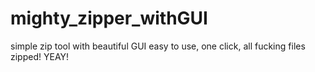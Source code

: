 # mighty_zipper_withGUI
simple zip tool
with beautiful GUI
easy to use, one click, all fucking files zipped! YEAY!
